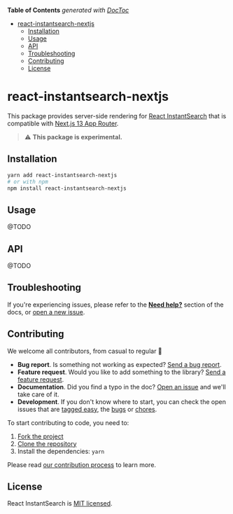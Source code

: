 <!-- START doctoc generated TOC please keep comment here to allow auto update -->
<!-- DON'T EDIT THIS SECTION, INSTEAD RE-RUN doctoc TO UPDATE -->
**Table of Contents**  *generated with [DocToc](https://github.com/thlorenz/doctoc)*

- [react-instantsearch-nextjs](#react-instantsearch-nextjs)
  - [Installation](#installation)
  - [Usage](#usage)
  - [API](#api)
  - [Troubleshooting](#troubleshooting)
  - [Contributing](#contributing)
  - [License](#license)

<!-- END doctoc generated TOC please keep comment here to allow auto update -->

# react-instantsearch-nextjs

This package provides server-side rendering for [React InstantSearch](https://www.algolia.com/doc/guides/building-search-ui/what-is-instantsearch/react/) that is compatible with [Next.js 13 App Router](https://nextjs.org/docs/app).

> :warning: **This package is experimental.**

## Installation

```sh
yarn add react-instantsearch-nextjs
# or with npm
npm install react-instantsearch-nextjs
```

## Usage

@TODO

## API

@TODO

## Troubleshooting

If you're experiencing issues, please refer to the [**Need help?**](https://algolia.com/doc/guides/building-search-ui/what-is-instantsearch/react/#need-help) section of the docs, or [open a new issue](https://github.com/algolia/instantsearch.js/issues/new?assignees=&labels=triage&template=BUG_REPORT.yml).

## Contributing

We welcome all contributors, from casual to regular 💙

- **Bug report**. Is something not working as expected? [Send a bug report][contributing-bugreport].
- **Feature request**. Would you like to add something to the library? [Send a feature request][contributing-featurerequest].
- **Documentation**. Did you find a typo in the doc? [Open an issue][contributing-newissue] and we'll take care of it.
- **Development**. If you don't know where to start, you can check the open issues that are [tagged easy][contributing-label-easy], the [bugs][contributing-label-bug] or [chores][contributing-label-chore].

To start contributing to code, you need to:

1.  [Fork the project](https://help.github.com/articles/fork-a-repo/)
1.  [Clone the repository](https://help.github.com/articles/cloning-a-repository/)
1.  Install the dependencies: `yarn`

Please read [our contribution process](https://github.com/algolia/instantsearch.js/blob/master/CONTRIBUTING.md) to learn more.

## License

React InstantSearch is [MIT licensed](../../LICENSE).

<!-- Links -->

[contributing-bugreport]: https://github.com/algolia/instantsearch.js/issues/new?template=BUG_REPORT.yml&labels=triage,Library%3A%20React+InstantSearch
[contributing-featurerequest]: https://github.com/algolia/instantsearch.js/discussions/new?category=ideas&labels=triage,Library%3A%20React+InstantSearch&title=Feature%20request%3A%20
[contributing-newissue]: https://github.com/algolia/instantsearch.js/issues/new?labels=triage,Library%3A%20React+InstantSearch
[contributing-label-easy]: https://github.com/algolia/instantsearch.js/issues?q=is%3Aopen+is%3Aissue+label%3A%22Difficulty%3A+Easy%22+label%3A%22Library%3A%20React+InstantSearch%22
[contributing-label-bug]: https://github.com/algolia/instantsearch.js/issues?q=is%3Aissue+is%3Aopen+label%3A%22Type%3A+Bug%22+label%3A%22Library%3A%20React+InstantSearch%22
[contributing-label-chore]: https://github.com/algolia/instantsearch.js/issues?q=is%3Aissue+is%3Aopen+label%3A%22Type%3A+Chore%22+label%3A%22Library%3A%20React+InstantSearch%22
